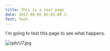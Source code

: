 ```yaml
---
title: This is a test page
date: 2017-08-05 05:03:00 Z
Test: Test
---
```


I'm going to test this page to see what happens.

![qdcU7.jpg](/uploads/qdcU7.jpg)